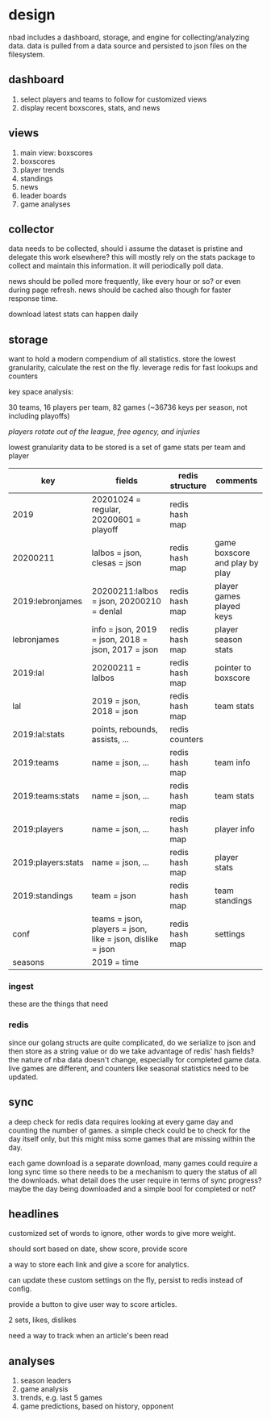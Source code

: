 # design

nbad includes a dashboard, storage, and engine for collecting/analyzing data.
data is pulled from a data source and persisted to json files on the filesystem.

## dashboard

1.  select players and teams to follow for customized views
1.  display recent boxscores, stats, and news

## views

1.  main view: boxscores
1.  boxscores
1.  player trends
1.  standings
1.  news
1.  leader boards
1.  game analyses


## collector

data needs to be collected, should i assume the dataset is pristine and delegate
this work elsewhere?  this will mostly rely on the stats package to collect and
maintain this information.  it will periodically poll data.

news should be polled more frequently, like every hour or so?  or even during
page refresh.  news should be cached also though for faster response time.

download latest stats can happen daily


## storage

want to hold a modern compendium of all statistics.  store the lowest
granularity, calculate the rest on the fly.  leverage redis for fast lookups
and counters

key space analysis:

30 teams, 16 players per team, 82 games (~36736 keys per season, not including playoffs)

_players rotate out of the league, free agency, and injuries_

lowest granularity data to be stored is a set of game stats per team and player

key | fields | redis structure | comments
--- | --- | --- | ---
2019 | 20201024 = regular, 20200601 = playoff | redis hash map |
20200211 | lalbos = json, clesas = json | redis hash map | game boxscore and play by play
2019:lebronjames | 20200211:lalbos = json, 20200210 = denlal | redis hash map | player games played keys
lebronjames | info = json, 2019 = json, 2018 = json, 2017 = json | redis hash map | player season stats
2019:lal | 20200211 = lalbos | redis hash map | pointer to boxscore
lal | 2019 = json, 2018 = json | redis hash map | team stats
2019:lal:stats | points, rebounds, assists, ... | redis counters |
2019:teams | name = json, ... | redis hash map | team info
2019:teams:stats | name = json, ... | redis hash map | team stats
2019:players | name = json, ... | redis hash map | player info
2019:players:stats | name = json, ... | redis hash map | player stats
2019:standings | team = json | redis hash map | team standings
conf | teams = json, players = json, like = json, dislike = json | redis hash map | settings
seasons | 2019 = time | |


### ingest

these are the things that need


### redis

since our golang structs are quite complicated, do we serialize to json and then store as a string value
or do we take advantage of redis' hash fields?  the nature of nba data doesn't change, especially
for completed game data.  live games are different, and counters like seasonal statistics need to be
updated.


## sync

a deep check for redis data requires looking at every game day and counting the number of games.  a
simple check could be to check for the day itself only, but this might miss some games that are missing
within the day.

each game download is a separate download, many games could require a long sync time so there needs to
be a mechanism to query the status of all the downloads.  what detail does the user require in terms of
sync progress?  maybe the day being downloaded and a simple bool for completed or not?


## headlines

customized set of words to ignore, other words to give more weight.

should sort based on date, show score, provide score

a way to store each link and give a score for analytics.

can update these custom settings on the fly, persist to redis instead of config.

provide a button to give user way to score articles.

2 sets, likes, dislikes

need a way to track when an article's been read

## analyses

1. season leaders
1. game analysis
1. trends, e.g. last 5 games
1. game predictions, based on history, opponent